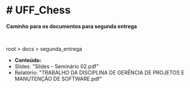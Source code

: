 <h1># UFF_Chess</h1>

<p><b>Caminho para os documentos para segunda entrega</b></p><br>
<p> root > docs > segunda_entrega </p>
<ul>
    <li> <b> Conteúdo: </b> </li>
    <li>Slides: "Slides - Seminário 02.pdf"</li>
    <li>Relatório: "TRABALHO DA DISCIPLINA DE GERÊNCIA DE PROJETOS E MANUTENÇÃO DE SOFTWARE.pdf"</li>
<ul>
